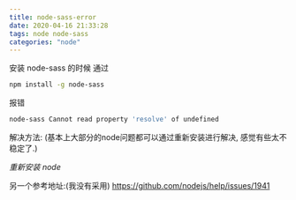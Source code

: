 ```yaml
---
title: node-sass-error
date: 2020-04-16 21:33:28
tags: node node-sass
categories: "node"
---
```


安装 node-sass 的时候
通过

```sh
npm install -g node-sass
```

报错

```sh
node-sass Cannot read property 'resolve' of undefined
```

解决方法: (基本上大部分的node问题都可以通过重新安装进行解决, 感觉有些太不稳定了.)

*重新安装 node*


另一个参考地址:(我没有采用)
https://github.com/nodejs/help/issues/1941
